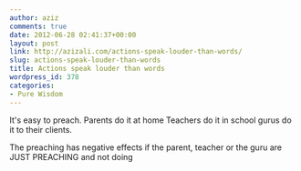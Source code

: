 ```yaml
---
author: aziz
comments: true
date: 2012-06-28 02:41:37+00:00
layout: post
link: http://azizali.com/actions-speak-louder-than-words/
slug: actions-speak-louder-than-words
title: Actions speak louder than words
wordpress_id: 378
categories:
- Pure Wisdom
---
```


It's easy to preach.
Parents do it at home
Teachers do it in school
gurus do it to their clients.

The preaching has negative effects if the parent, teacher or the guru are JUST PREACHING and not doing
